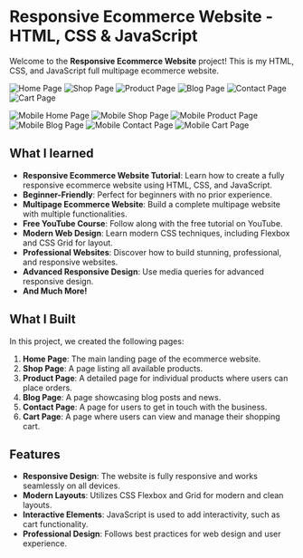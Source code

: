 # Responsive Ecommerce Website - HTML, CSS & JavaScript

Welcome to the **Responsive Ecommerce Website** project! This is my HTML, CSS, and JavaScript full multipage ecommerce website.

![Home Page](https://github.com/user-attachments/assets/af435317-700e-4f51-a98d-23b325aba391)
![Shop Page](https://github.com/user-attachments/assets/7e541f90-b35d-46d5-9a26-cf245125ea3e)
![Product Page](https://github.com/user-attachments/assets/ce34772a-aba0-4a1c-bede-c961fa66df86)
![Blog Page](https://github.com/user-attachments/assets/3d53118c-5804-43c6-93f3-fbfaf50d85ef)
![Contact Page](https://github.com/user-attachments/assets/d5730bab-a0b8-436a-a379-c75bb954ad17)
![Cart Page](https://github.com/user-attachments/assets/7cc737cd-a9db-48a7-9b0b-7727b4fc64e1)

![Mobile Home Page](https://github.com/user-attachments/assets/55268c08-abb0-4c06-b0ae-53e04bc6ce53)
![Mobile Shop Page](https://github.com/user-attachments/assets/91304b21-cca5-4b00-9d8f-7efc60b7c150)
![Mobile Product Page](https://github.com/user-attachments/assets/b3e12b96-e9d9-4554-a190-54da6ec55318)
![Mobile Blog Page](https://github.com/user-attachments/assets/e5f7c0b2-09fb-4556-9b28-884f4fe62e91)
![Mobile Contact Page](https://github.com/user-attachments/assets/c023cae1-52aa-416f-a9e5-fb40a066e3a0)
![Mobile Cart Page](https://github.com/user-attachments/assets/81d82355-cd65-49f4-9d26-446062b230c9)



## What I learned

- **Responsive Ecommerce Website Tutorial**: Learn how to create a fully responsive ecommerce website using HTML, CSS, and JavaScript.
- **Beginner-Friendly**: Perfect for beginners with no prior experience.
- **Multipage Ecommerce Website**: Build a complete multipage website with multiple functionalities.
- **Free YouTube Course**: Follow along with the free tutorial on YouTube.
- **Modern Web Design**: Learn modern CSS techniques, including Flexbox and CSS Grid for layout.
- **Professional Websites**: Discover how to build stunning, professional, and responsive websites.
- **Advanced Responsive Design**: Use media queries for advanced responsive design.
- **And Much More!**

## What I Built

In this project, we created the following pages:

1. **Home Page**: The main landing page of the ecommerce website.
2. **Shop Page**: A page listing all available products.
3. **Product Page**: A detailed page for individual products where users can place orders.
4. **Blog Page**: A page showcasing blog posts and news.
5. **Contact Page**: A page for users to get in touch with the business.
6. **Cart Page**: A page where users can view and manage their shopping cart.

## Features

- **Responsive Design**: The website is fully responsive and works seamlessly on all devices.
- **Modern Layouts**: Utilizes CSS Flexbox and Grid for modern and clean layouts.
- **Interactive Elements**: JavaScript is used to add interactivity, such as cart functionality.
- **Professional Design**: Follows best practices for web design and user experience.
